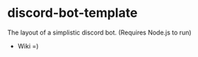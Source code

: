 # discord-bot-template
The layout of a simplistic discord bot.
(Requires Node.js to run)



- Wiki =)
